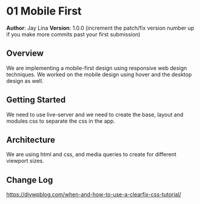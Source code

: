 # 01 Mobile First
**Author**: Jay Lina
**Version**: 1.0.0 (increment the patch/fix version number up if you make more commits past your first submission)
## Overview
<!-- Provide a high level overview of what this application is and why you are building it, beyond the fact that it's an assignment for a Code Fellows 301 class. (i.e. What's your problem domain?) -->
We are implementing a mobile-first design using responsive web design techniques. We worked on the mobile design using hover and the desktop design as well.
## Getting Started
<!-- What are the steps that a user must take in order to build this app on their own machine and get it running? -->
We need to use live-server and we need to create the base, layout and modules css to separate the css in the app.
## Architecture
<!-- Provide a detailed description of the application design. What technologies (languages, libraries, etc) you're using, and any other relevant design information. -->
We are using html and css, and media queries to create for different viewport sizes.
## Change Log
<!-- Use this are to document the iterative changes made to your application as each feature is successfully implemented. Use time stamps. Here's an examples:
01-01-2001 4:59pm - Application now has a fully-functional express server, with GET and POST routes for the book resource.
Mobile first navigation implemented with mobile, hover, and desktop views.
## Credits and Collaborations
<!-- Give credit (and a link) to other people or resources that helped you build this application. -->
https://diywpblog.com/when-and-how-to-use-a-clearfix-css-tutorial/
